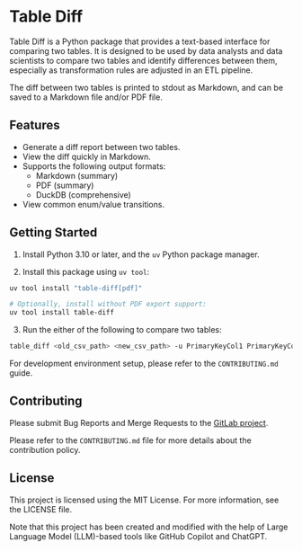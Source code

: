 # Table Diff

Table Diff is a Python package that provides a text-based interface for comparing two tables. It is designed to be used by data analysts and data scientists to compare two tables and identify differences between them, especially as transformation rules are adjusted in an ETL pipeline.

The diff between two tables is printed to stdout as Markdown, and can be saved to a Markdown file and/or PDF file.

## Features

* Generate a diff report between two tables.
* View the diff quickly in Markdown.
* Supports the following output formats:
    * Markdown (summary)
    * PDF (summary)
    * DuckDB (comprehensive)
* View common enum/value transitions.

## Getting Started

1. Install Python 3.10 or later, and the `uv` Python package manager.

2. Install this package using `uv tool`:
```bash
uv tool install "table-diff[pdf]"

# Optionally, install without PDF export support:
uv tool install table-diff
```

3. Run the either of the following to compare two tables:
```bash
table_diff <old_csv_path> <new_csv_path> -u PrimaryKeyCol1 PrimaryKeyColN
```

For development environment setup, please refer to the `CONTRIBUTING.md` guide.

## Contributing
Please submit Bug Reports and Merge Requests to the [GitLab project](https://gitlab.com/parker-research/table-diff).

Please refer to the `CONTRIBUTING.md` file for more details about the contribution policy.

## License
This project is licensed using the MIT License. For more information, see the LICENSE file.

Note that this project has been created and modified with the help of Large Language Model (LLM)-based tools like GitHub Copilot and ChatGPT.

